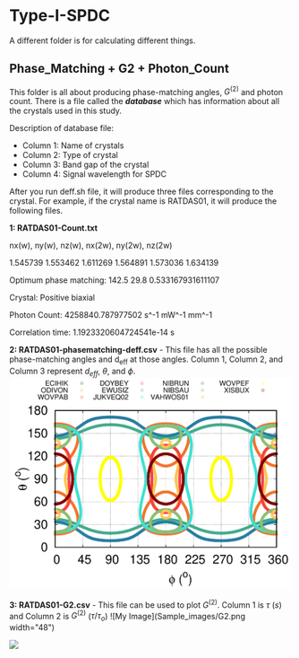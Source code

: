 # Type-I-SPDC
A different folder is for calculating different things.
## **Phase_Matching + G2 + Photon_Count** 
This folder is all about producing phase-matching angles, $G^{(2)}$ and photon count. There is a file called the ***database*** which has information about all the crystals used in this study. 

Description of database file: 
- Column 1: Name of crystals
- Column 2: Type of crystal
- Column 3: Band gap of the crystal
- Column 4: Signal wavelength for SPDC

After you run deff.sh file, it will produce three files corresponding to the crystal. For example, if the crystal name is RATDAS01, it will produce the following files.

**1: RATDAS01-Count.txt**

nx(w), ny(w), nz(w), nx(2w), ny(2w), nz(2w)

1.545739 1.553462 1.611269 1.564891 1.573036 1.634139

Optimum phase matching: 142.5 29.8 0.533167931611107

Crystal: Positive biaxial

Photon Count: 4258840.787977502 s^-1 mW^-1 mm^-1

Correlation time: 1.1923320604724541e-14 s

**2: RATDAS01-phasematching-deff.csv** - This file has all the possible phase-matching angles and d<sub>eff</sub> at those angles. Column 1, Column 2, and Column 3 represent $d_{eff}$, $\theta$, and $\phi$. 
![My Image](Sample_images/222-Phase-matching.png)

**3: RATDAS01-G2.csv** - This file can be used to plot $G^{(2)}$. Column 1 is $\tau$ $(s)$ and Column 2 is $G^{(2)}$ ($\tau / \tau_o$)
![My Image](Sample_images/G2.png width="48")

<img src="hSample_images/G2.png" width="48">

